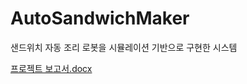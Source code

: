 # AutoSandwichMaker
샌드위치 자동 조리 로봇을 시뮬레이션 기반으로 구현한 시스템

[프로젝트 보고서.docx](https://github.com/user-attachments/files/18898597/default.docx)
